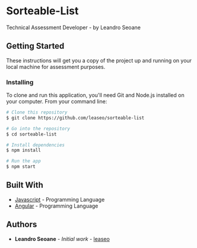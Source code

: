 # Sorteable-List

Technical Assessment Developer - by Leandro Seoane

## Getting Started

These instructions will get you a copy of the project up and running on your local machine for assessment purposes.

### Installing

To clone and run this application, you'll need Git and Node.js installed on your computer. From your command line: 

```bash
# Clone this repository
$ git clone https://github.com/leaseo/sorteable-list

# Go into the repository
$ cd sorteable-list

# Install dependencies
$ npm install

# Run the app
$ npm start
```

## Built With

* [Javascript](https://github.com/toddmotto/angular-styleguide) - Programming Language
* [Angular](https://docs.angularjs.org/guide/component) - Programming Language

## Authors

* **Leandro Seoane** - *Initial work* - [leaseo](https://github.com/leaseo)